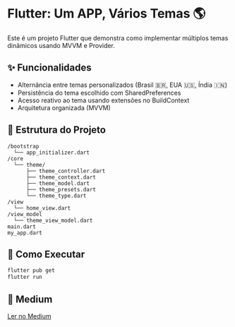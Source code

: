 # Flutter: Um APP, Vários Temas 🌎

Este é um projeto Flutter que demonstra como implementar múltiplos temas dinâmicos usando MVVM e Provider.

## ✨ Funcionalidades

- Alternância entre temas personalizados (Brasil 🇧🇷, EUA 🇺🇸, Índia 🇮🇳)
- Persistência do tema escolhido com SharedPreferences
- Acesso reativo ao tema usando extensões no BuildContext
- Arquitetura organizada (MVVM)

## 📂 Estrutura do Projeto

```
/bootstrap
  └── app_initializer.dart
/core
  └── theme/
      ├── theme_controller.dart
      ├── theme_context.dart
      ├── theme_model.dart
      ├── theme_presets.dart
      └── theme_type.dart
/view
  └── home_view.dart
/view_model
  └── theme_view_model.dart
main.dart
my_app.dart
```

## 🚀 Como Executar

```bash
flutter pub get
flutter run
```

## 🔗 Medium

[Ler no Medium](https://medium.com/@gabriel.araujo.caires/flutter-um-app-v%C3%A1rios-temas-d521333c95dd)